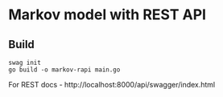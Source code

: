 # Markov model with REST API

## Build

```
swag init
go build -o markov-rapi main.go
```

For REST docs - http://localhost:8000/api/swagger/index.html
